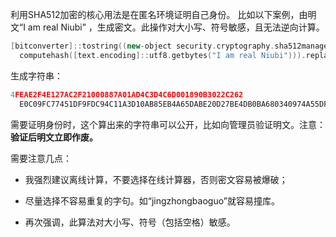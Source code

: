 利用SHA512加密的核心用法是在匿名环境证明自己身份。
比如以下案例，由明文“I am real Niubi” ，生成密文。此操作对大小写、符号敏感，且无法逆向计算。

```cpp
[bitconverter]::tostring((new-object security.cryptography.sha512managed).
  computehash([text.encoding]::utf8.getbytes("I am real Niubi"))).replace("-","")
```

生成字符串：

```cpp
4FEAE2F4E127AC2F21000887A01AD4C3D4C6D001890B3022C262
  E0C09FC77451DF9FDC94C11A3D10AB85EB4A65DABE20D27BE4DB0BA680340974A55DF8BF9C3F
```

需要证明身份时，这个算出来的字符串可以公开，比如向管理员验证明文。注意：**验证后明文立即作废。**

需要注意几点：

- 我强烈建议离线计算，不要选择在线计算器，否则密文容易被爆破；

- 尽量选择不容易重复的字句。如“jingzhongbaoguo”就容易撞库。

- 再次强调，此算法对大小写、符号（包括空格）敏感。
